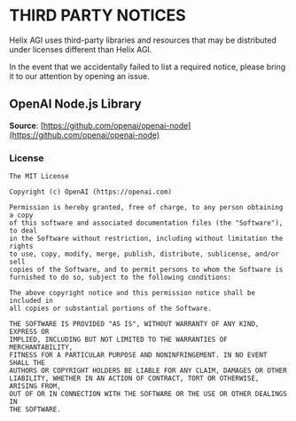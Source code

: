 # THIRD PARTY NOTICES
Helix AGI uses third-party libraries and resources that may be distributed under licenses different than Helix AGI.

In the event that we accidentally failed to list a required notice, please bring it to our attention by opening an issue.


## OpenAI Node.js Library

**Source**: [https://github.com/openai/openai-node](https://github.com/openai/openai-node)

### License

```
The MIT License

Copyright (c) OpenAI (https://openai.com)

Permission is hereby granted, free of charge, to any person obtaining a copy
of this software and associated documentation files (the "Software"), to deal
in the Software without restriction, including without limitation the rights
to use, copy, modify, merge, publish, distribute, sublicense, and/or sell
copies of the Software, and to permit persons to whom the Software is
furnished to do so, subject to the following conditions:

The above copyright notice and this permission notice shall be included in
all copies or substantial portions of the Software.

THE SOFTWARE IS PROVIDED "AS IS", WITHOUT WARRANTY OF ANY KIND, EXPRESS OR
IMPLIED, INCLUDING BUT NOT LIMITED TO THE WARRANTIES OF MERCHANTABILITY,
FITNESS FOR A PARTICULAR PURPOSE AND NONINFRINGEMENT. IN NO EVENT SHALL THE
AUTHORS OR COPYRIGHT HOLDERS BE LIABLE FOR ANY CLAIM, DAMAGES OR OTHER
LIABILITY, WHETHER IN AN ACTION OF CONTRACT, TORT OR OTHERWISE, ARISING FROM,
OUT OF OR IN CONNECTION WITH THE SOFTWARE OR THE USE OR OTHER DEALINGS IN
THE SOFTWARE.
```